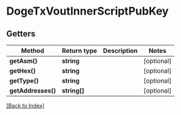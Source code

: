 # DogeTxVoutInnerScriptPubKey

## Getters

Method | Return type | Description | Notes
------------ | ------------- | ------------- | -------------
**getAsm()** | **string** |  | [optional]
**getHex()** | **string** |  | [optional]
**getType()** | **string** |  | [optional]
**getAddresses()** | **string[]** |  | [optional]

[[Back to Index]](../index.md)
